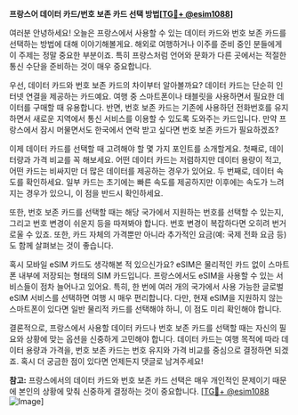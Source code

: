 **프랑스어 데이터 카드/번호 보존 카드 선택 방법[[TG💪+ @esim1088](https://t.me/s/esim1088)]**

여러분 안녕하세요! 오늘은 프랑스에서 사용할 수 있는 데이터 카드와 번호 보존 카드를 선택하는 방법에 대해 이야기해볼게요. 해외로 여행하거나 이주를 준비 중인 분들에게 이 주제는 정말 중요한 부분이죠. 특히 프랑스처럼 언어와 문화가 다른 곳에서는 적절한 통신 수단을 준비하는 것이 매우 중요합니다.

우선, 데이터 카드와 번호 보존 카드의 차이부터 알아볼까요? 데이터 카드는 단순히 인터넷 연결을 제공하는 카드예요. 여행 중 스마트폰이나 태블릿을 사용하면서 필요한 데이터를 구매할 때 유용합니다. 반면, 번호 보존 카드는 기존에 사용하던 전화번호를 유지하면서 새로운 지역에서 통신 서비스를 이용할 수 있도록 도와주는 카드입니다. 만약 프랑스에서 잠시 머물면서도 한국에서 연락 받고 싶다면 번호 보존 카드가 필요하겠죠?

이제 데이터 카드를 선택할 때 고려해야 할 몇 가지 포인트를 소개할게요. 첫째로, 데이터량과 가격 비교를 꼭 해보세요. 어떤 데이터 카드는 저렴하지만 데이터 용량이 적고, 어떤 카드는 비싸지만 더 많은 데이터를 제공하는 경우가 있어요. 두 번째로, 데이터 속도를 확인하세요. 일부 카드는 초기에는 빠른 속도를 제공하지만 이후에는 속도가 느려지는 경우가 있으니, 이 점을 반드시 확인하세요.

또한, 번호 보존 카드를 선택할 때는 해당 국가에서 지원하는 번호를 선택할 수 있는지, 그리고 번호 변경이 쉬운지 등을 따져봐야 합니다. 번호 변경이 복잡하다면 오히려 번거로울 수 있죠. 또한, 카드 자체의 가격뿐만 아니라 추가적인 요금(예: 국제 전화 요금 등)도 함께 살펴보는 것이 좋습니다.

혹시 모바일 eSIM 카드도 생각해본 적 있으신가요? eSIM은 물리적인 카드 없이 스마트폰 내부에 저장되는 형태의 SIM 카드입니다. 프랑스에서도 eSIM을 사용할 수 있는 서비스들이 점차 늘어나고 있어요. 특히, 한 번에 여러 개의 국가에서 사용 가능한 글로벌 eSIM 서비스를 선택하면 여행 시 매우 편리합니다. 다만, 현재 eSIM을 지원하지 않는 스마트폰이 있다면 일반 물리적 카드를 선택해야 하니, 이 점도 미리 확인해야 합니다.

결론적으로, 프랑스에서 사용할 데이터 카드나 번호 보존 카드를 선택할 때는 자신의 필요와 상황에 맞는 옵션을 신중하게 고민해야 합니다. 데이터 카드는 여행 목적에 따라 데이터 용량과 가격을, 번호 보존 카드는 번호 유지와 가격 비교를 중심으로 결정하면 되겠죠. 혹시 더 궁금한 점이 있다면 언제든지 댓글로 남겨주세요!

**참고:** 프랑스에서의 데이터 카드와 번호 보존 카드 선택은 매우 개인적인 문제이기 때문에 본인의 상황에 맞춰 신중하게 결정하는 것이 중요합니다. [[TG💪+ @esim1088](https://t.me/s/esim1088) ![Image](https://i.postimg.cc/Y0z9fWf4/image.png)]